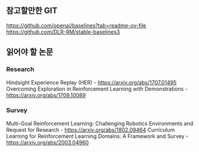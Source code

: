 ## 참고할만한 GIT
https://github.com/openai/baselines?tab=readme-ov-file
https://github.com/DLR-RM/stable-baselines3

## 읽어야 할 논문
### Research
Hindsight Experience Replay (HER) - https://arxiv.org/abs/1707.01495
Overcoming Exploration in Reinforcement Learning with Demonstrations - https://arxiv.org/abs/1709.10089

### Survey
Multi-Goal Reinforcement Learning: Challenging Robotics Environments and Request for Research - https://arxiv.org/abs/1802.09464
Curriculum Learning for Reinforcement Learning Domains: A Framework and Survey - https://arxiv.org/abs/2003.04960
